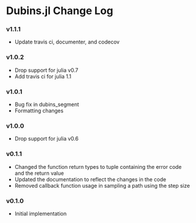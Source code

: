 Dubins.jl Change Log
===================

### v1.1.1
- Update travis ci, documenter, and codecov

### v1.0.2 
- Drop support for julia v0.7 
- Add travis ci for julia 1.1

### v1.0.1
- Bug fix in dubins_segment 
- Formatting changes

### v1.0.0
- Drop support for julia v0.6 

### v0.1.1
- Changed the function return types to tuple containing the error code and the return value
- Updated the documentation to reflect the changes in the code
- Removed callback function usage in sampling a path using the step size

### v0.1.0
- Initial implementation
